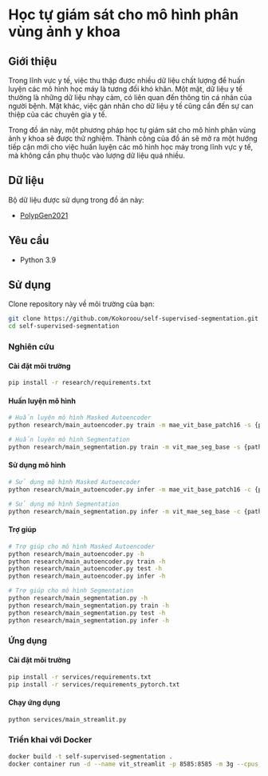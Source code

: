 # Học tự giám sát cho mô hình phân vùng ảnh y khoa

## Giới thiệu
Trong lĩnh vực y tế, việc thu thập được nhiều dữ liệu chất lượng để huấn luyện các mô hình học máy là tương đối 
khó khăn. Một mặt, dữ liệu y tế thường là những dữ liệu nhạy cảm, có liên quan đến thông tin cá nhân của người bệnh. 
Mặt khác, việc gán nhãn cho dữ liệu y tế cũng cần đến sự can thiệp của các chuyên gia y tế. 

Trong đồ án này, một phương pháp học tự giám sát cho mô hình phân vùng ảnh y khoa sẽ được thử nghiệm. Thành công của
đồ án sẽ mở ra một hướng tiếp cận mới cho việc huấn luyện các mô hình học máy trong lĩnh vực y tế, mà không cần phụ 
thuộc vào lượng dữ liệu quá nhiều.

## Dữ liệu
Bộ dữ liệu được sử dụng trong đồ án này:

- [PolypGen2021](https://www.synapse.org/#!Synapse:syn26376615/wiki/613312)

## Yêu cầu
- Python 3.9

## Sử dụng

Clone repository này về môi trường của bạn:
```bash
git clone https://github.com/Kokoroou/self-supervised-segmentation.git
cd self-supervised-segmentation
```

### Nghiên cứu

#### Cài đặt môi trường
```bash
pip install -r research/requirements.txt
```
#### Huấn luyện mô hình
```bash
# Huấn luyện mô hình Masked Autoencoder
python research/main_autoencoder.py train -m mae_vit_base_patch16 -s {path_to_dataset}

# Huấn luyện mô hình Segmentation
python research/main_segmentation.py train -m vit_mae_seg_base -s {path_to_train_dataset} -t {path_to_test_dataset}
```

#### Sử dụng mô hình
```bash
# Sử dụng mô hình Masked Autoencoder
python research/main_autoencoder.py infer -m mae_vit_base_patch16 -c {path_to_checkpoint} -i {path_to_image}

# Sử dụng mô hình Segmentation
python research/main_segmentation.py infer -m vit_mae_seg_base -c {path_to_checkpoint} -i {path_to_image}
```

#### Trợ giúp
```bash
# Trợ giúp cho mô hình Masked Autoencoder
python research/main_autoencoder.py -h
python research/main_autoencoder.py train -h
python research/main_autoencoder.py test -h
python research/main_autoencoder.py infer -h

# Trợ giúp cho mô hình Segmentation
python research/main_segmentation.py -h
python research/main_segmentation.py train -h
python research/main_segmentation.py test -h
python research/main_segmentation.py infer -h
``` 

### Ứng dụng

#### Cài đặt môi trường
```bash
pip install -r services/requirements.txt
pip install -r services/requirements_pytorch.txt
```

#### Chạy ứng dụng
```bash
python services/main_streamlit.py
```

### Triển khai với Docker
```bash
docker build -t self-supervised-segmentation .
docker container run -d --name vit_streamlit -p 8585:8585 -m 3g --cpus 2 vit_streamlit
```
